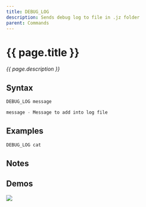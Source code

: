 ```yaml
---
title: DEBUG_LOG
description: Sends debug log to file in .jz folder
parent: Commands
---
```


# {{ page.title }}

_{{ page.description }}_

## Syntax

```java
DEBUG_LOG message 

message - Message to add into log file
```

## Examples

```java
DEBUG_LOG cat
```

## Notes


## Demos

![](N/A)

